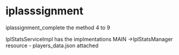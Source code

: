 # iplasssignment
iplassignment_complete the method 4 to 9

IplStatsServiceImpl has the implmentations
MAIN ->IplStatsManager
resource - players_data.json attached
